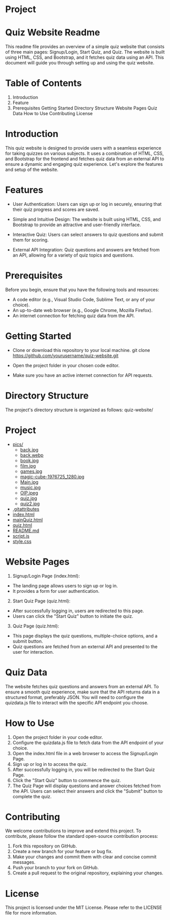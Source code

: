 # Project
# Quiz Website Readme
This readme file provides an overview of a simple quiz website that consists of three main pages: Signup/Login, Start Quiz, and Quiz. The website is built using HTML, CSS, and Bootstrap, and it fetches quiz data using an API. This document will guide you through setting up and using the quiz website.


# Table of Contents
1. Introduction
2. Feature
3. Prerequisites
Getting Started
Directory Structure
Website Pages
Quiz Data
How to Use
Contributing
License

# Introduction
This quiz website is designed to provide users with a seamless experience for taking quizzes on various subjects. It uses a combination of HTML, CSS, and Bootstrap for the frontend and fetches quiz data from an external API to ensure a dynamic and engaging quiz experience. Let's explore the features and setup of the website.


# Features
* User Authentication: Users can sign up or log in securely, ensuring that their quiz progress and scores are saved.

* Simple and Intuitive Design: The website is built using HTML, CSS, and Bootstrap to provide an attractive and user-friendly interface.

* Interactive Quiz: Users can select answers to quiz questions and submit them for scoring.

* External API Integration: Quiz questions and answers are fetched from an API, allowing for a variety of quiz topics and questions.

# Prerequisites
Before you begin, ensure that you have the following tools and resources:

* A code editor (e.g., Visual Studio Code, Sublime Text, or any of your choice).
* An up-to-date web browser (e.g., Google Chrome, Mozilla Firefox).
* An internet connection for fetching quiz data from the API.


# Getting Started
* Clone or download this repository to your local machine.
git clone https://github.com/yourusername/quiz-website.git

* Open the project folder in your chosen code editor.

* Make sure you have an active internet connection for API requests.


# Directory Structure
The project's directory structure is organized as follows:
quiz-website/
# Project

* [pics/](.\Project\pics)
  * [back.jpg](.\Project\pics\back.jpg)
  * [back.webp](.\Project\pics\back.webp)
  * [book.jpg](.\Project\pics\book.jpg)
  * [film.jpg](.\Project\pics\film.jpg)
  * [games.jpg](.\Project\pics\games.jpg)
  * [magic-cube-1976725_1280.jpg](.\Project\pics\magic-cube-1976725_1280.jpg)
  * [Main.jpg](.\Project\pics\Main.jpg)
  * [music.jpg](.\Project\pics\music.jpg)
  * [OIP.jpeg](.\Project\pics\OIP.jpeg)
  * [quiz.jpg](.\Project\pics\quiz.jpg)
  * [quiz2.jpg](.\Project\pics\quiz2.jpg)
* [.gitattributes](.\Project\.gitattributes)
* [index.html](.\Project\index.html)
* [mainQuiz.html](.\Project\mainQuiz.html)
* [quiz.html](.\Project\quiz.html)
* [README.md](.\Project\README.md)
* [script.js](.\Project\script.js)
* [style.css](.\Project\style.css)


# Website Pages
1. Signup/Login Page (index.html):
* The landing page allows users to sign up or log in.
* It provides a form for user authentication.

2. Start Quiz Page (quiz.html):
* After successfully logging in, users are redirected to this page.
* Users can click the "Start Quiz" button to initiate the quiz.

3. Quiz Page (quiz.html):
* This page displays the quiz questions, multiple-choice options, and a submit button.
* Quiz questions are fetched from an external API and presented to the user for interaction.


# Quiz Data
The website fetches quiz questions and answers from an external API. To ensure a smooth quiz experience, make sure that the API returns data in a structured format, preferably JSON. You will need to configure the quizdata.js file to interact with the specific API endpoint you choose.


# How to Use
1. Open the project folder in your code editor.
2. Configure the quizdata.js file to fetch data from the API endpoint of your choice.
3. Open the index.html file in a web browser to access the Signup/Login Page.
4. Sign up or log in to access the quiz.
5. After successfully logging in, you will be redirected to the Start Quiz Page.
6. Click the "Start Quiz" button to commence the quiz.
7. The Quiz Page will display questions and answer choices fetched from the API. Users can select their answers and click the "Submit" button to complete the quiz.


# Contributing
We welcome contributions to improve and extend this project. To contribute, please follow the standard open-source contribution process:

1. Fork this repository on GitHub.
2. Create a new branch for your feature or bug fix.
3. Make your changes and commit them with clear and concise commit messages.
4. Push your branch to your fork on GitHub.
5. Create a pull request to the original repository, explaining your changes.


# License
This project is licensed under the MIT License. Please refer to the LICENSE file for more information.




